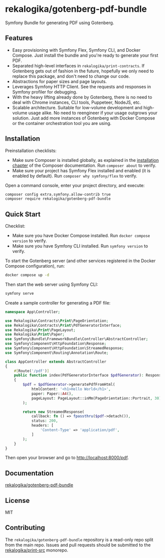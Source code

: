 # rekalogika/gotenberg-pdf-bundle

Symfony Bundle for generating PDF using Gotenberg.

## Features

* Easy provisioning with Symfony Flex, Symfony CLI, and Docker Compose. Just
  install the bundle and you're ready to generate your first PDF.
* Separated high-level interfaces in `rekalogika/print-contracts`. If Gotenberg
  gets out of fashion in the future, hopefully we only need to replace this
  package, and don't need to change our code.
* Abstractions for paper sizes and page layouts.
* Leverages Symfony HTTP Client. See the requests and responses in Symfony
  profiler for debugging.
* With the heavy lifting already done by Gotenberg, there is no need to deal
  with Chrome instances, CLI tools, Puppeteer, NodeJS, etc.
* Scalable architecture. Suitable for low-volume development and high-volume
  usage alike. No need to reengineer if your usage outgrows your solution. Just
  add more instances of Gotenberg with Docker Compose or the container
  orchestration tool you are using.

## Installation

Preinstallation checklists:

* Make sure Composer is installed globally, as explained in the [installation
  chapter](https://getcomposer.org/doc/00-intro.md) of the Composer
  documentation. Run `composer about` to verify.
* Make sure your project has Symfony Flex installed and enabled (it is enabled
  by default). Run `composer why symfony/flex` to verify.

Open a command console, enter your project directory, and execute:

```bash
composer config extra.symfony.allow-contrib true
composer require rekalogika/gotenberg-pdf-bundle
```

## Quick Start

Checklist:

* Make sure you have Docker Compose installed. Run `docker compose version` to
  verify.
* Make sure you have Symfony CLI installed. Run `symfony version` to verify.

To start the Gotenberg server (and other services registered in the Docker
Compose configuration), run:

```bash
docker compose up -d
```

Then start the web server using Symfony CLI:

```bash
symfony serve
```

Create a sample controller for generating a PDF file:

```php title="src/Controller/AppController.php"
namespace App\Controller;

use Rekalogika\Contracts\Print\PageOrientation;
use Rekalogika\Contracts\Print\PdfGeneratorInterface;
use Rekalogika\Print\PageLayout;
use Rekalogika\Print\Paper;
use Symfony\Bundle\FrameworkBundle\Controller\AbstractController;
use Symfony\Component\HttpFoundation\Response;
use Symfony\Component\HttpFoundation\StreamedResponse;
use Symfony\Component\Routing\Annotation\Route;

class AppController extends AbstractController
{
    #[Route('/pdf')]
    public function index(PdfGeneratorInterface $pdfGenerator): Response
    {
        $pdf = $pdfGenerator->generatePdfFromHtml(
            htmlContent: '<h1>Hello World</h1>',
            paper: Paper::A4(),
            pageLayout: PageLayout::inMm(PageOrientation::Portrait, 30)
        );

        return new StreamedResponse(
            callback: fn () => fpassthru($pdf->detach()),
            status: 200,
            headers: [
                'Content-Type' => 'application/pdf',
            ]
        );
    }
}
```

Then open your browser and go to <http://localhost:8000/pdf>.

## Documentation

[rekalogika/gotenberg-pdf-bundle](https://rekalogika.dev/gotenberg-pdf-bundle)

## License

MIT

## Contributing

The `rekalogika/gotenberg-pdf-bundle` repository is a read-only repo split from
the main repo. Issues and pull requests should be submitted to the
[rekalogika/print-src](https://github.com/rekalogika/print-src) monorepo.
